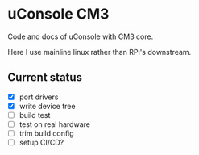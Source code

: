 # uConsole CM3

Code and docs of uConsole with CM3 core.

Here I use mainline linux rather than RPi's downstream.

## Current status

- [x] port drivers
- [x] write device tree
- [ ] build test
- [ ] test on real hardware
- [ ] trim build config
- [ ] setup CI/CD?
